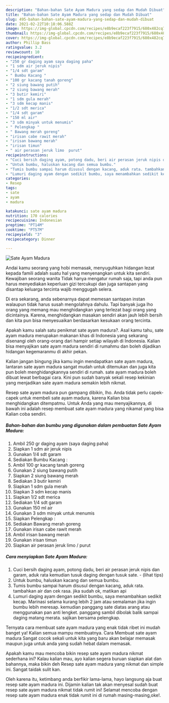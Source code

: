 ```yaml
---
description: "Bahan-bahan Sate Ayam Madura yang sedap dan Mudah Dibuat"
title: "Bahan-bahan Sate Ayam Madura yang sedap dan Mudah Dibuat"
slug: 495-bahan-bahan-sate-ayam-madura-yang-sedap-dan-mudah-dibuat
date: 2021-02-22T10:18:06.588Z
image: https://img-global.cpcdn.com/recipes/e8b9ecaf223f7915/680x482cq70/sate-ayam-madura-foto-resep-utama.jpg
thumbnail: https://img-global.cpcdn.com/recipes/e8b9ecaf223f7915/680x482cq70/sate-ayam-madura-foto-resep-utama.jpg
cover: https://img-global.cpcdn.com/recipes/e8b9ecaf223f7915/680x482cq70/sate-ayam-madura-foto-resep-utama.jpg
author: Phillip Bass
ratingvalue: 3.2
reviewcount: 10
recipeingredient:
- "250 gr daging ayam saya daging paha"
- "1 sdm air jeruk nipis"
- "1/4 sdt garam"
- " Bumbu Kacang "
- "100 gr kacang tanah goreng"
- "2 siung bawang putih"
- "2 siung bawang merah"
- "3 butir kemiri"
- "1 sdm gula merah"
- "3 sdm kecap manis"
- "1/2 sdt merica"
- "1/4 sdt garam"
- "150 ml air"
- "3 sdm minyak untuk menumis"
- " Pelengkap "
- " Bawang merah goreng"
- "irisan cabe rawit merah"
- "irisan bawang merah"
- "irisan timun"
- " air perasan jeruk limo  purut"
recipeinstructions:
- "Cuci bersih daging ayam, potong dadu, beri air perasan jeruk nipis dan garam, aduk rata kemudian tusuk daging dengan tusuk sate.           (lihat tips)"
- "Untuk bumbu, haluskan kacang dan semua bumbu."
- "Tumis bumbu sampai harum disusul dengan kacang, aduk rata. tambahkan air dan cek rasa. jika sudah ok, matikan api"
- "Lumuri daging ayam dengan sedikit bumbu, saya menambahkan sedikit kecap. Marinasi selama kurang lebih 2 jam atau semalaman jika ingin bumbu lebih meresap. kemudian panggang sate diatas arang atau menggunakan pan anti lengket. panggang sambil dibolak balik sampai daging matang merata. sajikan bersama pelengkap."
categories:
- Resep
tags:
- sate
- ayam
- madura

katakunci: sate ayam madura 
nutrition: 170 calories
recipecuisine: Indonesian
preptime: "PT14M"
cooktime: "PT57M"
recipeyield: "3"
recipecategory: Dinner

---
```



![Sate Ayam Madura](https://img-global.cpcdn.com/recipes/e8b9ecaf223f7915/680x482cq70/sate-ayam-madura-foto-resep-utama.jpg)

Andai kamu seorang yang hobi memasak, menyuguhkan hidangan lezat kepada famili adalah suatu hal yang menyenangkan untuk kita sendiri. Kewajiban seorang  wanita Tidak hanya mengatur rumah saja, tapi anda pun harus menyediakan keperluan gizi tercukupi dan juga santapan yang disantap keluarga tercinta wajib menggugah selera.

Di era  sekarang, anda sebenarnya dapat memesan santapan instan walaupun tidak harus susah mengolahnya dahulu. Tapi banyak juga lho orang yang memang mau menghidangkan yang terlezat bagi orang yang dicintainya. Karena, menghidangkan masakan sendiri akan jauh lebih bersih dan kita pun bisa menyesuaikan berdasarkan kesukaan orang tercinta. 



Apakah kamu salah satu penikmat sate ayam madura?. Asal kamu tahu, sate ayam madura merupakan makanan khas di Indonesia yang sekarang disenangi oleh orang-orang dari hampir setiap wilayah di Indonesia. Kalian bisa menyajikan sate ayam madura sendiri di rumahmu dan boleh dijadikan hidangan kegemaranmu di akhir pekan.

Kalian jangan bingung jika kamu ingin mendapatkan sate ayam madura, lantaran sate ayam madura sangat mudah untuk ditemukan dan juga kita pun boleh menghidangkannya sendiri di rumah. sate ayam madura boleh dibuat lewat berbagai cara. Kini pun sudah banyak sekali resep kekinian yang menjadikan sate ayam madura semakin lebih nikmat.

Resep sate ayam madura pun gampang dibikin, lho. Anda tidak perlu capek-capek untuk membeli sate ayam madura, karena Kalian bisa menghidangkan ditempatmu. Untuk Anda yang mau menyajikannya, di bawah ini adalah resep membuat sate ayam madura yang nikamat yang bisa Kalian coba sendiri.

<!--inarticleads1-->

##### Bahan-bahan dan bumbu yang digunakan dalam pembuatan Sate Ayam Madura:

1. Ambil 250 gr daging ayam (saya daging paha)
1. Siapkan 1 sdm air jeruk nipis
1. Gunakan 1/4 sdt garam
1. Sediakan  Bumbu Kacang :
1. Ambil 100 gr kacang tanah goreng
1. Gunakan 2 siung bawang putih
1. Siapkan 2 siung bawang merah
1. Sediakan 3 butir kemiri
1. Siapkan 1 sdm gula merah
1. Siapkan 3 sdm kecap manis
1. Siapkan 1/2 sdt merica
1. Sediakan 1/4 sdt garam
1. Gunakan 150 ml air
1. Gunakan 3 sdm minyak untuk menumis
1. Siapkan  Pelengkap :
1. Sediakan  Bawang merah goreng
1. Gunakan irisan cabe rawit merah
1. Ambil irisan bawang merah
1. Gunakan irisan timun
1. Siapkan  air perasan jeruk limo / purut




<!--inarticleads2-->

##### Cara menyiapkan Sate Ayam Madura:

1. Cuci bersih daging ayam, potong dadu, beri air perasan jeruk nipis dan garam, aduk rata kemudian tusuk daging dengan tusuk sate. -           (lihat tips)
1. Untuk bumbu, haluskan kacang dan semua bumbu.
1. Tumis bumbu sampai harum disusul dengan kacang, aduk rata. tambahkan air dan cek rasa. jika sudah ok, matikan api
1. Lumuri daging ayam dengan sedikit bumbu, saya menambahkan sedikit kecap. Marinasi selama kurang lebih 2 jam atau semalaman jika ingin bumbu lebih meresap. kemudian panggang sate diatas arang atau menggunakan pan anti lengket. panggang sambil dibolak balik sampai daging matang merata. sajikan bersama pelengkap.




Ternyata cara membuat sate ayam madura yang enak tidak ribet ini mudah banget ya! Kalian semua mampu membuatnya. Cara Membuat sate ayam madura Sangat cocok sekali untuk kita yang baru akan belajar memasak maupun juga untuk anda yang sudah hebat dalam memasak.

Apakah kamu mau mencoba bikin resep sate ayam madura nikmat sederhana ini? Kalau kalian mau, ayo kalian segera buruan siapkan alat dan bahannya, maka bikin deh Resep sate ayam madura yang nikmat dan simple ini. Sangat taidak sulit kan. 

Oleh karena itu, ketimbang anda berfikir lama-lama, hayo langsung aja buat resep sate ayam madura ini. Dijamin kalian tak akan menyesal sudah buat resep sate ayam madura nikmat tidak rumit ini! Selamat mencoba dengan resep sate ayam madura enak tidak rumit ini di rumah masing-masing,oke!.

